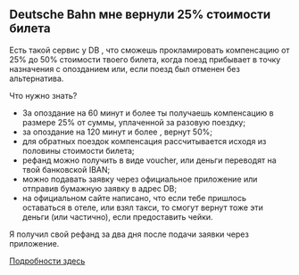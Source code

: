 ## Deutsche Bahn мне вернули 25% стоимости билета 

Есть такой сервис у DB , что сможешь прокламировать компенсацию от 25% до 50% стоимости твоего билета, когда поезд прибывает в точку назначения с опозданием или, если поезд был отменен без альтернатива. 

Что нужно знать?
- За опоздание на 60 минут и более ты получаешь компенсацию в размере 25% от суммы, уплаченной за разовую поездку;
- за опоздание на 120 минут и более , вернут 50%;  
- для обратных поездок компенсация рассчитывается исходя из половины стоимости билета;
- рефанд можно получить в виде voucher, или деньги переводят на твой банковской IBAN;
- можно подавать заявку через официальное приложение или отправив бумажную заявку в адрес DB;
- на официальном сайте написано,  что если тебе пришлось оставаться в отеле, или взял такси, то смогут вернут тоже эти деньги (или частично), если предоставить чейки.


Я получил свой рефанд за два дня после подачи заявки через приложение. 


[Подробности здесь](https://www.bahn.com/en/booking-information/passenger-rights/passenger-rights-in-rail-transport)